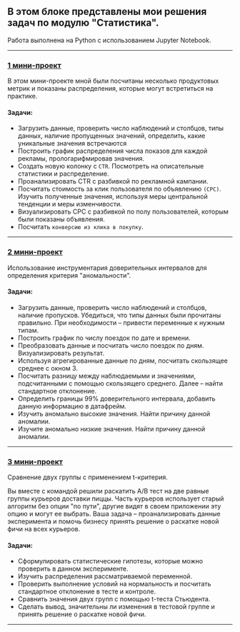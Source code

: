 ## В этом блоке представлены мои решения задач по модулю **"Статистика"**.

Работа выполнена на Python с использованием Jupyter Notebook. 

<hr>

### [1 мини-проект](https://github.com/ElenaAnalyst/stat_homeworks/blob/main/1_lesson.ipynb)
В этом мини-проекте мной были посчитаны несколько продуктовых метрик и показаны распределения, которые могут встретиться на практике.

#### Задачи: 
* Загрузить данные, проверить число наблюдений и столбцов, типы данных, наличие пропущенных значений, определить, какие уникальные значения встречаются
* Построить график распределения числа показов для каждой рекламы, прологарифмировав значения.
* Создать новую колонку c `CTR`. Посмотреть на описательные статистики и распределение.
* Проанализировать CTR с разбивкой по рекламной кампании.
* Посчитать стоимость за клик пользователя по объявлению `(CPC)`. Изучить полученные значения, используя меры центральной тенденции и меры изменчивости.
* Визуализировать CPC с разбивкой по полу пользователей, которым были показаны объявления.
* Посчитать `конверсию из клика в покупку`.

<hr>

### [2 мини-проект](https://github.com/ElenaAnalyst/stat_homeworks/blob/main/2_lesson.ipynb)
Использование инструментария доверительных интервалов для определения критерия "аномальности".

#### Задачи: 
* Загрузить данные, проверить число наблюдений и столбцов, наличие пропусков. Убедиться, что типы данных были прочитаны правильно. При необходимости – привести переменные к нужным типам.
* Построить график по числу поездок по дате и времени.
* Преобразовать данные и посчитать число поездок по дням. Визуализировать результат.
* Используя агрегированные данные по дням, посчитать скользящее среднее с окном 3. 
* Посчитать разницу между наблюдаемыми и значениями, подсчитанными с помощью скользящего среднего. Далее – найти стандартное отклонение.
* Определить границы 99% доверительного интервала, добавить данную информацию в датафрейм.
* Изучить аномально высокие значения. Найти причину данной аномалии.
* Изучите аномально низкие значения. Найти причину данной аномалии.

<hr>

### [3 мини-проект](https://github.com/ElenaAnalyst/stat_homeworks/blob/main/3_lesson.ipynb)
Сравнение двух группы с применением t-критерия.

Вы вместе с командой решили раскатить A/B тест на две равные группы курьеров доставки пиццы. Часть курьеров использует старый алгоритм без опции "по пути", другие видят в своем приложении эту опцию и могут ее выбрать. Ваша задача – проанализировать данные эксперимента и помочь бизнесу принять решение о раскатке новой фичи на всех курьеров.

#### Задачи: 
* Сформулировать статистические гипотезы, которые можно проверить в данном эксперименте.
* Изучить распределения рассматриваемой переменной.
* Проверить выполнение условий на нормальность и посчитать стандартное отклонение в тесте и контроле.
* Сравнить значения двух групп с помощью t-теста Стьюдента.
* Сделать вывод, значительны ли изменения в тестовой группе и принять решение о раскатке новой фичи.

<hr>


